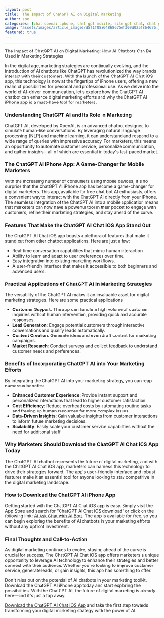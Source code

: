 ```yaml
---
layout: post
title:  The Impact of ChatGPT AI on Digital Marketing
author: zoe
categories: [chat openai iphone, chat gpt mobile, site gpt chat, chat gpt ios download, open ai chatgpt app, chat gpt iphone app, free chat bot ai]
image: "assets/images/article_images/d5f1f08564868675ef309d025f864676.jpg"
featured: true
---
```


---

The Impact of ChatGPT AI on Digital Marketing: How AI Chatbots Can Be Used in Marketing Strategies

In the digital age, marketing strategies are continually evolving, and the introduction of AI chatbots like ChatGPT has revolutionized the way brands interact with their customers. With the launch of the ChatGPT AI Chat iOS app, this technology is now at the fingertips of iPhone users, offering a new realm of possibilities for personal and professional use. As we delve into the world of AI-driven communication, let's explore how the ChatGPT AI chatbot can enhance digital marketing efforts and why the ChatGPT AI iPhone app is a must-have tool for marketers.

### Understanding ChatGPT AI and Its Role in Marketing

ChatGPT AI, developed by OpenAI, is an advanced chatbot designed to simulate human-like conversations. By leveraging natural language processing (NLP) and machine learning, it can understand and respond to a wide range of queries with impressive accuracy. For marketers, this means an opportunity to automate customer service, personalize communication, and gather insights—all of which are essential in today's fast-paced market.

### The ChatGPT AI iPhone App: A Game-Changer for Mobile Marketers

With the increasing number of consumers using mobile devices, it's no surprise that the ChatGPT AI iPhone app has become a game-changer for digital marketers. This app, available for free chat bot AI enthusiasts, offers a convenient way to interact with the ChatGPT AI directly from your iPhone. The seamless integration of the ChatGPT AI into a mobile application means that marketers can now have a powerful tool in their pocket to engage with customers, refine their marketing strategies, and stay ahead of the curve.

### Features That Make the ChatGPT AI Chat iOS App Stand Out

The ChatGPT AI Chat iOS app boasts a plethora of features that make it stand out from other chatbot applications. Here are just a few:

- Real-time conversation capabilities that mimic human interaction.
- Ability to learn and adapt to user preferences over time.
- Easy integration into existing marketing workflows.
- A user-friendly interface that makes it accessible to both beginners and advanced users.

### Practical Applications of ChatGPT AI in Marketing Strategies

The versatility of the ChatGPT AI makes it an invaluable asset for digital marketing strategies. Here are some practical applications:

- **Customer Support**: The app can handle a high volume of customer inquiries without human intervention, providing quick and accurate responses.
- **Lead Generation**: Engage potential customers through interactive conversations and qualify leads automatically.
- **Content Creation**: Generate ideas and even draft content for marketing campaigns.
- **Market Research**: Conduct surveys and collect feedback to understand customer needs and preferences.

### Benefits of Incorporating ChatGPT AI into Your Marketing Efforts

By integrating the ChatGPT AI into your marketing strategy, you can reap numerous benefits:

- **Enhanced Customer Experience**: Provide instant support and personalized interactions that lead to higher customer satisfaction.
- **Cost Efficiency**: Reduce overhead costs by automating routine tasks and freeing up human resources for more complex issues.
- **Data-Driven Insights**: Gain valuable insights from customer interactions to inform future marketing decisions.
- **Scalability**: Easily scale your customer service capabilities without the need for additional staff.

### Why Marketers Should Download the ChatGPT AI Chat iOS App Today

The ChatGPT AI chatbot represents the future of digital marketing, and with the ChatGPT AI Chat iOS app, marketers can harness this technology to drive their strategies forward. The app's user-friendly interface and robust features make it an essential tool for anyone looking to stay competitive in the digital marketing landscape.

### How to Download the ChatGPT AI iPhone App

Getting started with the ChatGPT AI Chat iOS app is easy. Simply visit the App Store and search for "ChatGPT AI Chat iOS download" or click on the following link: [AI Ask Chat with AI Bots](https://apps.apple.com/us/app/ai-ask-chat-with-ai-bots/id6472484891). The app is available for free, so you can begin exploring the benefits of AI chatbots in your marketing efforts without any upfront investment.

### Final Thoughts and Call-to-Action

As digital marketing continues to evolve, staying ahead of the curve is crucial for success. The ChatGPT AI Chat iOS app offers marketers a unique opportunity to leverage AI technology to enhance their strategies and better connect with their audience. Whether you're looking to improve customer service, generate leads, or gain insights, this app has something to offer.

Don't miss out on the potential of AI chatbots in your marketing toolkit. Download the ChatGPT AI iPhone app today and start exploring the possibilities. With the ChatGPT AI, the future of digital marketing is already here—and it's just a tap away.

[Download the ChatGPT AI Chat iOS App](https://apps.apple.com/us/app/ai-ask-chat-with-ai-bots/id6472484891) and take the first step towards transforming your digital marketing strategy with the power of AI.